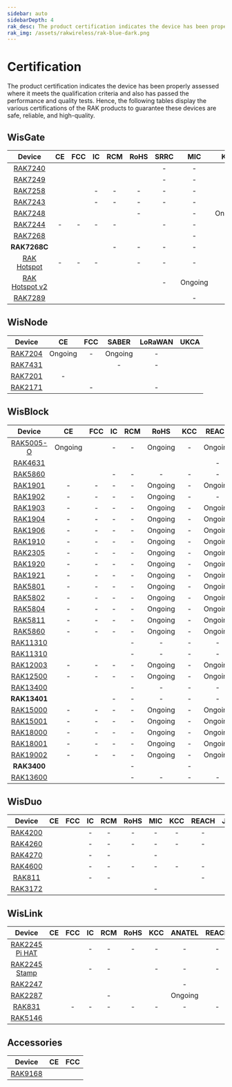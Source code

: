 ```yaml
---
sidebar: auto
sidebarDepth: 4
rak_desc: The product certification indicates the device has been properly assessed where it meets the qualification criteria and also has passed the performance and quality tests. Hence, the following tables display the various certifications of the RAK products to guarantee these devices are safe, reliable, and high-quality.
rak_img: /assets/rakwireless/rak-blue-dark.png
---
```


# Certification

The product certification indicates the device has been properly assessed where it meets the qualification criteria and also has passed the performance and quality tests. Hence, the following tables display the various certifications of the RAK products to guarantee these devices are safe, reliable, and high-quality.

## WisGate

|                                               Device                                               |                                                            CE                                                            |                                                          FCC                                                          |                                                       IC                                                        |                                                       RCM                                                       |                                                                   RoHS                                                                   |                                              SRRC                                               |   MIC   |                                                            KCC                                                            |  OFCA   |                                                      IMDA                                                       |                                                  ANATEL                                                  |                                              Ukraine                                               |                                                            IP67                                                            |                                                           IP65                                                           |                                                           UKCA                                                           |                                                          REACH                                                          |   JRL   |   EAC   |   FAC   |   FSB   |                                                      SUBTEL                                                       |   NOM   | IFETEL  |                                                      BSMI                                                       |                                                      NCC                                                       |   MIC   |                                                      ERP                                                       |                                                      NTC                                                       |   RAC   |   FSS   |  SABER  |  METI   |                                                      NBTC                                                       |                                              ISED                                               |                                                         KC                                                         |                                                    RSM                                                     |
| :------------------------------------------------------------------------------------------------: | :----------------------------------------------------------------------------------------------------------------------: | :-------------------------------------------------------------------------------------------------------------------: | :-------------------------------------------------------------------------------------------------------------: | :-------------------------------------------------------------------------------------------------------------: | :--------------------------------------------------------------------------------------------------------------------------------------: | :---------------------------------------------------------------------------------------------: | :-----: | :-----------------------------------------------------------------------------------------------------------------------: | :-----: | :-------------------------------------------------------------------------------------------------------------: | :------------------------------------------------------------------------------------------------------: | :------------------------------------------------------------------------------------------------: | :------------------------------------------------------------------------------------------------------------------------: | :----------------------------------------------------------------------------------------------------------------------: | :----------------------------------------------------------------------------------------------------------------------: | :---------------------------------------------------------------------------------------------------------------------: | :-----: | :-----: | :-----: | :-----: | :---------------------------------------------------------------------------------------------------------------: | :-----: | :-----: | :-------------------------------------------------------------------------------------------------------------: | :------------------------------------------------------------------------------------------------------------: | :-----: | :------------------------------------------------------------------------------------------------------------: | :------------------------------------------------------------------------------------------------------------: | :-----: | :-----: | :-----: | :-----: | :-------------------------------------------------------------------------------------------------------------: | :---------------------------------------------------------------------------------------------: | :----------------------------------------------------------------------------------------------------------------: | :--------------------------------------------------------------------------------------------------------: |
|       <a href="/Product-Categories/WisGate/RAK7240/Overview/" target="_blank"> RAK7240 </a>        |           [](https://downloads.rakwireless.com/LoRa/RAK7240/Certification-Report/RAK7240_CE_certification.pdf)           |          [](https://downloads.rakwireless.com/LoRa/RAK7240/Certification-Report/RAK7240_FCC_Certificate.zip)          |       [](https://downloads.rakwireless.com/LoRa/RAK7240/Certification-Report/RAK7249_RAK7240_IC_Cert.pdf)       |       [](https://downloads.rakwireless.com/LoRa/RAK7240/Certification-Report/RAK7240-RCM_Test_Report.zip)       |              [](https://downloads.rakwireless.com/LoRa/RAK7240/Certification-Report/RAK-ROHS-ATL202011241747R01-Report.pdf)              |                                                -                                                |    -    |                                                             -                                                             |    -    |                                                        -                                                        | [](https://downloads.rakwireless.com/LoRa/RAK7240/Certification-Report/RAK7240_Anatel_certification.pdf) |                                                 -                                                  |                                                             -                                                              | [](https://downloads.rakwireless.com/LoRa/RAK7240/Certification-Report/BL-SZ20B0460-201%20IP65%EF%BC%88IEC%EF%BC%89.pdf) |                                                            -                                                             |                                                            -                                                            |    -    |    -    |    -    |    -    |                                                         -                                                         |    -    |    -    |                                                        -                                                        |                                                       -                                                        |    -    |                                                       -                                                        |                                                       -                                                        |    -    |    -    |    -    |    -    |                                                        -                                                        |                                                -                                                |                                                         -                                                          |                                                     -                                                      |
|       <a href="/Product-Categories/WisGate/RAK7249/Overview/" target="_blank"> RAK7249 </a>        |     [](https://downloads.rakwireless.com/LoRa/DIY-Gateway-RAK7249/Certification-Report/RAK7249_CE_certification.pdf)     |    [](https://downloads.rakwireless.com/LoRa/DIY-Gateway-RAK7249/Certification-Report/RAK7249_FCC_Certificate.zip)    | [](https://downloads.rakwireless.com/LoRa/DIY-Gateway-RAK7249/Certification-Report/RAK7249_RAK7240_IC_Cert.pdf) | [](https://downloads.rakwireless.com/LoRa/DIY-Gateway-RAK7249/Certification-Report/RAK7249-RCM_Test_Report.zip) |      [](https://downloads.rakwireless.com/LoRa/DIY-Gateway-RAK7249/Certification-Report/RAK7249-ROHS-ATL20191105773R01-Report.pdf)       |                                                -                                                |    -    |                                                             -                                                             |    -    |                                                        -                                                        |                                                    -                                                     |                                                 -                                                  | [](https://downloads.rakwireless.com/LoRa/DIY-Gateway-RAK7249/Certification-Report/RAK7249_Enclosure_IP67_Test_Report.pdf) |                                                            -                                                             |                                                            -                                                             |      [](https://downloads.rakwireless.com/LoRa/DIY-Gateway-RAK7249/Certification-Report/RAK7249_REACH_Report.PDF)       |    -    | Ongoing | Ongoing | Ongoing |                                                         -                                                         |    -    |    -    |                                                        -                                                        |                                                       -                                                        |    -    |                                                       -                                                        |                                                       -                                                        | Ongoing | Ongoing |    -    |    -    |                                                        -                                                        |                                                -                                                |                                                         -                                                          |                                                     -                                                      |
|       <a href="/Product-Categories/WisGate/RAK7258/Overview/" target="_blank"> RAK7258 </a>        |    [](https://downloads.rakwireless.com/LoRa/Indoor-Gateway-RAK7258/Certification-Report/RAK7258_CE_Certificate.zip)     |  [](https://downloads.rakwireless.com/LoRa/Indoor-Gateway-RAK7258/Certification-Report/RAK7258_FCC_Certificate.zip)   |                                                        -                                                        |                                                        -                                                        |                                                                    -                                                                     |                                                -                                                |    -    | [](https://downloads.rakwireless.com/LoRa/Indoor-Gateway-RAK7258/Certification-Report/RAK7258%20_%20KC_certification.pdf) |    -    |                                                        -                                                        |                                                    -                                                     |                                                 -                                                  |                                                             -                                                              |                                                            -                                                             |                                                            -                                                             |                                                            -                                                            |    -    |    -    |    -    |    -    |                                                         -                                                         |    -    |    -    |                                                        -                                                        |                                                       -                                                        |    -    |                                                       -                                                        |                                                       -                                                        |    -    |    -    | Ongoing |    -    |                                                        -                                                        |                                                -                                                |                                                         -                                                          |                                                     -                                                      |
|       <a href="/Product-Categories/WisGate/RAK7243/Overview/" target="_blank"> RAK7243 </a>        |   [](https://downloads.rakwireless.com/LoRa/Pilot-Gateway-Pro-RAK7243/Certification-Report/RAK7243_CE_Certificate.zip)   | [](https://downloads.rakwireless.com/LoRa/Pilot-Gateway-Pro-RAK7243/Certification-Report/RAK7243_FCC_Certificate.zip) |                                                        -                                                        |                                                        -                                                        |                                                                    -                                                                     |                                                -                                                |    -    |                                                             -                                                             |    -    |                                                        -                                                        |                                                    -                                                     |                                                 -                                                  |                                                             -                                                              |                                                            -                                                             |                                                            -                                                             |                                                            -                                                            |    -    |    -    |    -    |    -    |                                                         -                                                         |    -    |    -    |                                                        -                                                        |                                                       -                                                        |    -    |                                                       -                                                        |                                                       -                                                        |    -    |    -    |    -    |    -    |                                                        -                                                        |                                                -                                                |                                                         -                                                          |                                                     -                                                      |
|       <a href="/Product-Categories/WisGate/RAK7248/Overview/" target="_blank"> RAK7248 </a>        |              [](https://downloads.rakwireless.com/LoRa/RAK7248/Certification/RAK7248_CE_Certification.zip)               |            [](https://downloads.rakwireless.com/LoRa/RAK7248/Certification/RAK7248_FCC_Certification.zip)             |          [](https://downloads.rakwireless.com/LoRa/RAK7248/Certification/RAK7248_IC_Certification.zip)          |         [](https://downloads.rakwireless.com/LoRa/RAK7248/Certification/RAK7248_RCM_Certification.pdf)          |                                                                    -                                                                     | [](https://downloads.rakwireless.com/LoRa/RAK7248/Certification/RAK7248_SRRC_certification.zip) |    -    |                                                          Ongoing                                                          | Ongoing |         [](https://downloads.rakwireless.com/LoRa/RAK7248/Certification/RAK7248_IMDA_Certification.zip)         |                                                    -                                                     | [](https://downloads.rakwireless.com/LoRa/RAK7248/Certification/RAK7248_Ukraine_Certification.pdf) |                                                             -                                                              |                                                            -                                                             |                                                            -                                                             |                                                            -                                                            |    -    |    -    |    -    |    -    |                                                         -                                                         |    -    |    -    |                                                        -                                                        |                                                       -                                                        |    -    |                                                       -                                                        |                                                       -                                                        |    -    |    -    |    -    |    -    |                                                        -                                                        |                                                -                                                |                                                         -                                                          |                                                     -                                                      |
|       <a href="/Product-Categories/WisGate/RAK7244/Overview/" target="_blank"> RAK7244 </a>        |                                                            -                                                             |                                                           -                                                           |                                                        -                                                        |                                                        -                                                        | [](https://downloads.rakwireless.com/LoRa/Developer-LoRaWAN-Gateway-RAK7244%26RAK7244P/Certification/ROHS-ATL202012091807R01-Report.pdf) |                                                -                                                |    -    |                                                             -                                                             |    -    |                                                        -                                                        |                                                    -                                                     |                                                 -                                                  |                                                             -                                                              |                                                            -                                                             |                                                            -                                                             |                                                            -                                                            |    -    |    -    |    -    |    -    |                                                         -                                                         |    -    |    -    |                                                        -                                                        |                                                       -                                                        |    -    |                                                       -                                                        |                                                       -                                                        |    -    |    -    |    -    |    -    |                                                        -                                                        |                                                -                                                |                                                         -                                                          |                                                     -                                                      |
|       <a href="/Product-Categories/WisGate/RAK7268/Overview/" target="_blank"> RAK7268 </a>        | [](https://downloads.rakwireless.com/LoRa/RAK7268/Certification/RAK7268%26RAK7268V2%26RAK7268C%26RAK7268CV2_CE_cert.pdf) |                 [](https://downloads.rakwireless.com/LoRa/RAK7268/Certification/RAK7268_FCC_cert.zip)                 |              [](https://downloads.rakwireless.com/LoRa/RAK7268/Certification/RAK7268_IC_cert.zip)               |      [](https://downloads.rakwireless.com/LoRa/RAK7268/Certification/RCM%C2%A0cert_RAK7268%26RAK7268C.pdf)      |          [](https://downloads.rakwireless.com/LoRa/RAK7268/Certification/RAK7268C_RAK7268CV2_RAK7268_RAK7268V2_RoHS_Report.pdf)          |        [](https://downloads.rakwireless.com/LoRa/RAK7268/Certification/RAK7268_SRRC.pdf)        |    -    |               [](https://downloads.rakwireless.com/LoRa/RAK7268/Certification/RAK7268_KC_Certification.pdf)               |    -    |                                                        -                                                        |         [](https://downloads.rakwireless.com/LoRa/RAK7268/Certification/RAK7268_ANATEL_cert.zip)         |                                                 -                                                  |                                                             -                                                              |                                                            -                                                             | [](https://downloads.rakwireless.com/LoRa/RAK7268/Certification/RAK7268%26RAK7268V2%26RAK7268C%26RAK7268CV2_UK_cert.pdf) | [](https://downloads.rakwireless.com/LoRa/RAK7268/Certification/RAK7268C_RAK7268CV2_RAK7268_RAK7268V2_REACH_Report.pdf) |    -    |    -    |    -    |    -    |                                                         -                                                         |    -    |    -    |                                                        -                                                        |                                                       -                                                        |    -    |                                                       -                                                        |                                                       -                                                        |    -    |    -    |    -    |    -    |                                                        -                                                        |                                                -                                                |                                                         -                                                          |                                                     -                                                      |
|                                            **RAK7268C**                                            |               [](https://downloads.rakwireless.com/LoRa/RAK7268/Certification/RAK7268RAK7268C_CE_Cert.zip)               |                [](https://downloads.rakwireless.com/LoRa/RAK7268/Certification/RAK7268C_FCC_cert.zip)                 |              [](https://downloads.rakwireless.com/LoRa/RAK7268/Certification/RAK7268C_IC_cert.zip)              |                                                        -                                                        |                                                                    -                                                                     |                                                -                                                |    -    |              [](https://downloads.rakwireless.com/LoRa/RAK7268/Certification/RAK7268C_KC_certification.pdf)               |    -    |                                                        -                                                        |                                                    -                                                     |                                                 -                                                  |                                                             -                                                              |                                                            -                                                             |                                                            -                                                             |                                                            -                                                            |    -    |    -    |    -    |    -    |                                                         -                                                         |    -    |    -    |                                                        -                                                        |                                                       -                                                        |    -    |                                                       -                                                        |                                                       -                                                        |    -    |    -    |    -    |    -    |                                                        -                                                        |                                                -                                                |                                                         -                                                          |                                                     -                                                      |
|   <a href="/Product-Categories/WisGate/RAK-Hotspot/Overview/" target="_blank"> RAK Hotspot </a>    |                                                            -                                                             |                                                           -                                                           |                                                        -                                                        | [](https://downloads.rakwireless.com/LoRa/RAK_Hotspot/Certification/RAK7248_HotspotV2.0_RCM_Certification.pdf)  |                                                                    -                                                                     |                                                -                                                |    -    |       [](https://downloads.rakwireless.com/LoRa/RAK_Hotspot/Certification/RAK7248_HotspotV2.0_KC_Certification.pdf)       |    -    |                                                        -                                                        |                                                    -                                                     |                                                 -                                                  |                                                             -                                                              |                                                            -                                                             |                                                            -                                                             |                                                            -                                                            |    -    |    -    |    -    |    -    |                                                         -                                                         |    -    |    -    |                                                        -                                                        |                                                       -                                                        |    -    |                                                       -                                                        |                                                       -                                                        |    -    |    -    |    -    |    -    |                                                        -                                                        |                                                -                                                |                                                         -                                                          |                                                     -                                                      |
| <a href="/Product-Categories/WisGate/RAK-Hotspot-v2/Overview/" target="_blank"> RAK Hotspot v2</a> |      [](https://downloads.rakwireless.com/LoRa/RAK_Hotspot/Certification/RAK7248_HotspotV2.0_CE_Certification.pdf)       |    [](https://downloads.rakwireless.com/LoRa/RAK_Hotspot/Certification/RAK7248_HotspotV2.0_FCC_Certification.pdf)     |     [](https://downloads.rakwireless.com/LoRa/RAK_Hotspot/Certification/RAK7248_HotspotV2.0_IC_Report.pdf)      | [](https://downloads.rakwireless.com/LoRa/RAK_Hotspot/Certification/RAK7248_HotspotV2.0_RCM_Certification.pdf)  |               [](https://downloads.rakwireless.com/LoRa/RAK_Hotspot/Certification/RAK7248_HotspotV2.0_CE__ROHS_REPORT.pdf)               |                                                -                                                | Ongoing |       [](https://downloads.rakwireless.com/LoRa/RAK_Hotspot/Certification/RAK7248_HotspotV2.0_KC_Certification.pdf)       |    -    | [](https://downloads.rakwireless.com/LoRa/RAK_Hotspot/Certification/RAK7248_HotspotV2.0_IMDA_Certification.zip) |                                                    -                                                     |                                                 -                                                  |                                                             -                                                              |                                                            -                                                             |     [](https://downloads.rakwireless.com/LoRa/RAK_Hotspot/Certification/RAK7248_HotspotV2.0_UKCA_Certification.pdf)      |      [](https://downloads.rakwireless.com/LoRa/RAK_Hotspot/Certification/RAK7248_HotspotV2.0_CE_REACH_REPORT.PDF)       | Ongoing |    -    |    -    |    -    | [](https://downloads.rakwireless.com/LoRa/RAK_Hotspot/Certification/RAK7248_HotspotV2.0_SUBTEL_Certification.pdf) | Ongoing | Ongoing | [](https://downloads.rakwireless.com/LoRa/RAK_Hotspot/Certification/RAK7248_HotspotV2.0_BSMI_Certification.pdf) | [](https://downloads.rakwireless.com/LoRa/RAK_Hotspot/Certification/RAK7248_HotspotV2.0_NCC_Certification.pdf) | Ongoing | [](https://downloads.rakwireless.com/LoRa/RAK_Hotspot/Certification/RAK7248_HotspotV2.0_ERP_Certification.pdf) | [](https://downloads.rakwireless.com/LoRa/RAK_Hotspot/Certification/RAK7248_HotspotV2.0_NTC_Certification.jpg) |    -    |    -    |    -    | Ongoing | [](https://downloads.rakwireless.com/LoRa/RAK_Hotspot/Certification/RAK7248_HotspotV2.0_NBTC_Certification.zip) |                                                -                                                |                                                         -                                                          |                                                     -                                                      |
|       <a href="/Product-Categories/WisGate/RAK7289/Overview/" target="_blank"> RAK7289 </a>        |         [](https://downloads.rakwireless.com/LoRa/RAK7289/Certification/RAK7289_RAK7289V2_CE_Certification.pdf)          |            [](https://downloads.rakwireless.com/LoRa/RAK7289/Certification/RAK7289_FCC_Certification.pdf)             |         [](https://downloads.rakwireless.com/LoRa/RAK7289/Certification/RAK7289_ISED_Certification.zip)         |    [](https://downloads.rakwireless.com/LoRa/RAK7289/Certification/RAK7289_RAK7289V2_RCM_certification.pdf)     |                 [](https://downloads.rakwireless.com/LoRa/RAK7289/Certification/RAK7289C_RAK7289_RoHS_Certification.pdf)                 | [](https://downloads.rakwireless.com/LoRa/RAK7289/Certification/RAK7289_SRRC_Certification.pdf) |    -    |    [](https://downloads.rakwireless.com/LoRa/RAK7289/Certification/RAK7289_RAK7289C_RAK7289V2_RAK7289CV2_KC_cert.pdf)     |    -    |                                                        -                                                        |                                                    -                                                     |                                                 -                                                  |                                                             -                                                              |                                                            -                                                             |        [](https://downloads.rakwireless.com/LoRa/RAK7289/Certification/RAK7289_RAK7289V2_UKCA_Certification.pdf)         |        [](https://downloads.rakwireless.com/LoRa/RAK7289/Certification/RAK7289C_RAK7289_REACH_Certification.pdf)        |    -    |    -    |    -    |    -    |                                                         -                                                         |    -    |    -    |                                                        -                                                        |                                                       -                                                        |    -    |                                                       -                                                        |                                                       -                                                        |    -    |    -    |    -    |    -    |                                                        -                                                        | [](https://downloads.rakwireless.com/LoRa/RAK7289/Certification/RAK7289_ISED_Certification.zip) | [](https://downloads.rakwireless.com/LoRa/RAK7289/Certification/RAK7289_RAK7289C_RAK7289V2_RAK7289CV2_KC_cert.pdf) | [](https://downloads.rakwireless.com/LoRa/RAK7289/Certification/RAK7289C_RAK7289CV2_RSM_certification.pdf) |


## WisNode

|                                        Device                                         |                                                 CE                                                 |                                                 FCC                                                 |  SABER  |                                              LoRaWAN                                               |                                             UKCA                                              |
| :-----------------------------------------------------------------------------------: | :------------------------------------------------------------------------------------------------: | :-------------------------------------------------------------------------------------------------: | :-----: | :------------------------------------------------------------------------------------------------: | :-------------------------------------------------------------------------------------------: |
| <a href="/Product-Categories/WisNode/RAK7204/Overview/" target="_blank"> RAK7204 </a> |                                              Ongoing                                               |                                                  -                                                  | Ongoing |                                                 -                                                  |                                                                                               |
| <a href="/Product-Categories/WisNode/RAK7431/Overview/" target="_blank"> RAK7431 </a> | [](https://downloads.rakwireless.com/LoRa/RAK7431/Certification-Report/RAK7431_CE_Certificate.zip) | [](https://downloads.rakwireless.com/LoRa/RAK7431/Certification-Report/RAK7431_FCC_Certificate.zip) |    -    |                                                 -                                                  |                                                                                               |
| <a href="/Product-Categories/WisNode/RAK7201/Overview/" target="_blank"> RAK7201 </a> |                                                 -                                                  |   [](https://downloads.rakwireless.com/LoRa/RAK7201/Certification/RAK7201_FCC_Certification.pdf)    |         | [](https://downloads.rakwireless.com/LoRa/RAK7201/Certification/RAK7201_LoRaWAN_Certification.pdf) |                                                                                               |
| <a href="/Product-Categories/WisNode/RAK2171/Overview/" target="_blank"> RAK2171 </a> |   [](https://downloads.rakwireless.com/LoRa/RAK2171/Certification/RAK2171_CE_certification.pdf)    |                                                  -                                                  |         |                                                 -                                                  | [](https://downloads.rakwireless.com/LoRa/RAK2171/Certification/RAK2171_UK_certification.pdf) |


## WisBlock

|                                           Device                                           |                                                             CE                                                             |                                                                               FCC                                                                               |                                                                IC                                                                |                                          RCM                                          |                                                   RoHS                                                    |                                                KCC                                                 |                                                   REACH                                                    |                                                                           EMC                                                                            |                                                           UKCA                                                           |
| :----------------------------------------------------------------------------------------: | :------------------------------------------------------------------------------------------------------------------------: | :-------------------------------------------------------------------------------------------------------------------------------------------------------------: | :------------------------------------------------------------------------------------------------------------------------------: | :-----------------------------------------------------------------------------------: | :-------------------------------------------------------------------------------------------------------: | :------------------------------------------------------------------------------------------------: | :--------------------------------------------------------------------------------------------------------: | :------------------------------------------------------------------------------------------------------------------------------------------------------: | :----------------------------------------------------------------------------------------------------------------------: |
| <a href="/Product-Categories/WisBlock/RAK5005-O/Overview/" target="_blank"> RAK5005-O </a> |                                                          Ongoing                                                           | [](https://downloads.rakwireless.com/LoRa/WisBlock/RAK5005-O/Certification/RSZ201124006-EM-00%C2%A0FCC%C2%A0Part%C2%A015B%C2%A0SDoC%26ICES-003%C2%A0Report.pdf) |                                                                -                                                                 |                                           -                                           |                                                  Ongoing                                                  |                                                 -                                                  |                                                  Ongoing                                                   | [](https://downloads.rakwireless.com/LoRa/WisBlock/RAK5005-O/Certification/RSZ201124006-EM-01%20EN%2055032%26EN%2055035%26EN%2061000%20EMC%20Report.pdf) |                                                            -                                                             |
|   <a href="/Product-Categories/WisBlock/RAK4631/Overview/" target="_blank"> RAK4631 </a>   |                [](https://downloads.rakwireless.com/LoRa/RAK4630/Certification/RAK4630RAK4631_CE_Cert.zip)                 |                                  [](https://downloads.rakwireless.com/LoRa/RAK4630/Certification/RAK4630RAK4631_FCC_Cert.zip)                                   |              [](https://downloads.rakwireless.com/LoRa/WisBlock/RAK4631/Certification/RAK4631_IC_Certification.pdf)              | [](https://downloads.rakwireless.com/LoRa/RAK4630/Certification/RAK4630_RCM_cert.pdf) |     [](https://downloads.rakwireless.com/LoRa/RAK4630/Certification/RAK4630RAK4631rohs%20report.pdf)      | [](https://downloads.rakwireless.com/LoRa/RAK4630/Certification/RAK4630RAK4631_KC_certificate.pdf) |                                                     -                                                      |                                                                            -                                                                             |                                                            -                                                             |
|   <a href="/Product-Categories/WisBlock/RAK5860/Overview/" target="_blank"> RAK5860 </a>   |               [](https://downloads.rakwireless.com/LoRa/WisBlock/RAK5860/Certification/RAK5860_CE_Cert.zip)                |               [](https://downloads.rakwireless.com/LoRa/WisBlock/RAK5860/Certification/Shenzhen%20Rakwireless%202AF6B-RAK5860%20FCC%20Grant.pdf)                |                                                                -                                                                 |                                           -                                           |                                                     -                                                     |                                                 -                                                  |                                                     -                                                      |                                                                            -                                                                             |                                                            -                                                             |
|   <a href="/Product-Categories/WisBlock/RAK1901/Overview/" target="_blank"> RAK1901 </a>   |                                                             -                                                              |                                                                                -                                                                                |                                                                -                                                                 |                                           -                                           |                                                  Ongoing                                                  |                                                 -                                                  |                                                  Ongoing                                                   |                                                                            -                                                                             |                                                            -                                                             |
|   <a href="/Product-Categories/WisBlock/RAK1902/Overview/" target="_blank"> RAK1902 </a>   |                                                             -                                                              |                                                                                -                                                                                |                                                                -                                                                 |                                           -                                           |                                                  Ongoing                                                  |                                                 -                                                  |                                                     -                                                      |                                                                         Ongoing                                                                          |                                                            -                                                             |
|   <a href="/Product-Categories/WisBlock/RAK1903/Overview/" target="_blank"> RAK1903 </a>   |                                                             -                                                              |                                                                                -                                                                                |                                                                -                                                                 |                                           -                                           |                                                  Ongoing                                                  |                                                 -                                                  |                                                  Ongoing                                                   |                                                                            -                                                                             |                                                            -                                                             |
|   <a href="/Product-Categories/WisBlock/RAK1904/Overview/" target="_blank"> RAK1904 </a>   |                                                             -                                                              |                                                                                -                                                                                |                                                                -                                                                 |                                           -                                           |                                                  Ongoing                                                  |                                                 -                                                  |                                                  Ongoing                                                   |                                                                            -                                                                             |                                                            -                                                             |
|   <a href="/Product-Categories/WisBlock/RAK1906/Overview/" target="_blank"> RAK1906 </a>   |                                                             -                                                              |                                                                                -                                                                                |                                                                -                                                                 |                                           -                                           |                                                  Ongoing                                                  |                                                 -                                                  |                                                  Ongoing                                                   |                                                                            -                                                                             |                                                            -                                                             |
|   <a href="/Product-Categories/WisBlock/RAK1910/Overview/" target="_blank"> RAK1910 </a>   |                                                             -                                                              |                                                                                -                                                                                |                                                                -                                                                 |                                           -                                           |                                                  Ongoing                                                  |                                                 -                                                  |                                                  Ongoing                                                   |                                                                            -                                                                             |                                                            -                                                             |
|   <a href="/Product-Categories/WisBlock/RAK2305/Overview/" target="_blank"> RAK2305 </a>   |                                                             -                                                              |                                                                                -                                                                                |                                                                -                                                                 |                                           -                                           |                                                  Ongoing                                                  |                                                 -                                                  |                                                  Ongoing                                                   |                                                                            -                                                                             |                                                            -                                                             |
|   <a href="/Product-Categories/WisBlock/RAK1920/Overview/" target="_blank"> RAK1920 </a>   |                                                             -                                                              |                                                                                -                                                                                |                                                                -                                                                 |                                           -                                           |                                                  Ongoing                                                  |                                                 -                                                  |                                                  Ongoing                                                   |                                                                            -                                                                             |                                                            -                                                             |
|   <a href="/Product-Categories/WisBlock/RAK1921/Overview/" target="_blank"> RAK1921 </a>   |                                                             -                                                              |                                                                                -                                                                                |                                                                -                                                                 |                                           -                                           |                                                  Ongoing                                                  |                                                 -                                                  |                                                  Ongoing                                                   |                                                                            -                                                                             |                                                            -                                                             |
|   <a href="/Product-Categories/WisBlock/RAK5801/Overview/" target="_blank"> RAK5801 </a>   |                                                             -                                                              |                                                                                -                                                                                |                                                                -                                                                 |                                           -                                           |                                                  Ongoing                                                  |                                                 -                                                  |                                                  Ongoing                                                   |                                                                            -                                                                             |                                                            -                                                             |
|   <a href="/Product-Categories/WisBlock/RAK5802/Overview/" target="_blank"> RAK5802 </a>   |                                                             -                                                              |                                                                                -                                                                                |                                                                -                                                                 |                                           -                                           |                                                  Ongoing                                                  |                                                 -                                                  |                                                  Ongoing                                                   |                                                                            -                                                                             |                                                            -                                                             |
|   <a href="/Product-Categories/WisBlock/RAK5804/Overview/" target="_blank"> RAK5804 </a>   |                                                             -                                                              |                                                                                -                                                                                |                                                                -                                                                 |                                           -                                           |                                                  Ongoing                                                  |                                                 -                                                  |                                                  Ongoing                                                   |                                                                            -                                                                             |                                                            -                                                             |
|   <a href="/Product-Categories/WisBlock/RAK5811/Overview/" target="_blank"> RAK5811 </a>   |                                                             -                                                              |                                                                                -                                                                                |                                                                -                                                                 |                                           -                                           |                                                  Ongoing                                                  |                                                 -                                                  |                                                  Ongoing                                                   |                                                                            -                                                                             |                                                            -                                                             |
|   <a href="/Product-Categories/WisBlock/RAK5860/Overview/" target="_blank"> RAK5860 </a>   |                                                             -                                                              |                                                                                -                                                                                |                                                                -                                                                 |                                           -                                           |                                                  Ongoing                                                  |                                                 -                                                  |                                                  Ongoing                                                   |                                                                            -                                                                             |                                                            -                                                             |
|  <a href="/Product-Categories/WisBlock/RAK11310/Overview/" target="_blank"> RAK11310 </a>  |          [](https://downloads.rakwireless.com/LoRa/WisBlock/RAK11310/Certification/RAK11300_RAK11310_CE_cert.pdf)          |                        [](https://downloads.rakwireless.com/LoRa/WisBlock/RAK11310/Certification/RAK11300_RAK11310_FCC_Certificate.zip)                         |        [](https://downloads.rakwireless.com/LoRa/WisBlock/RAK11310/Certification/RAK11300_RAK11310_ISED_Certificate.pdf)         |                                           -                                           |                                                     -                                                     |                                                 -                                                  |                                                     -                                                      |                                                                            -                                                                             |        [](https://downloads.rakwireless.com/LoRa/WisBlock/RAK11310/Certification/RAK11300_RAK11310_UKCA_cert.pdf)        |
|  <a href="/Product-Categories/WisBlock/RAK11310/Overview/" target="_blank"> RAK11310 </a>  |          [](https://downloads.rakwireless.com/LoRa/WisBlock/RAK13300/Certification/RAK13300_CE_certification.pdf)          |                             [](https://downloads.rakwireless.com/LoRa/WisBlock/RAK13300/Certification/RAK11300_FCC_Certificate.zip)                             |             [](https://downloads.rakwireless.com/LoRa/WisBlock/RAK13300/Certification/RAK11300_ISED_Certificate.pdf)             |                                           -                                           |                                                     -                                                     |                                                 -                                                  |                                                     -                                                      |                                                                            -                                                                             |        [](https://downloads.rakwireless.com/LoRa/WisBlock/RAK13300/Certification/RAK13300_UKCA_certification.pdf)        |
|  <a href="/Product-Categories/WisBlock/RAK12003/Overview/" target="_blank"> RAK12003 </a>  |                                                             -                                                              |                                                                                -                                                                                |                                                                -                                                                 |                                           -                                           |                                                  Ongoing                                                  |                                                 -                                                  |                                                  Ongoing                                                   |                                                                            -                                                                             |                                                            -                                                             |
|  <a href="/Product-Categories/WisBlock/RAK12500/Overview/" target="_blank"> RAK12500 </a>  |                                                             -                                                              |                                                                                -                                                                                |                                                                -                                                                 |                                           -                                           |                                                  Ongoing                                                  |                                                 -                                                  |                                                  Ongoing                                                   |                                                                            -                                                                             |                                                            -                                                             |
|  <a href="/Product-Categories/WisBlock/RAK13400/Overview/" target="_blank"> RAK13400 </a>  |           [](https://downloads.rakwireless.com/LoRa/WisBlock/RAK13400/Certification/RAK13400_CE_Certificate.pdf)           |                             [](https://downloads.rakwireless.com/LoRa/WisBlock/RAK13400/Certification/RAK13400_FCC_Certificate.pdf)                             |             [](https://downloads.rakwireless.com/LoRa/WisBlock/RAK13400/Certification/RAK13400_IC_Ceritificate.pdf)              |                                           -                                           |                                                     -                                                     |                                                 -                                                  |                                                     -                                                      |                                                                            -                                                                             |                                                            -                                                             |
|                                        **RAK13401**                                        |          [](https://downloads.rakwireless.com/LoRa/WisBlock/RAK13401/Certification/RAK13401_CE_certification.pdf)          |               [](https://downloads.rakwireless.com/LoRa/WisBlock/RAK13401/Certification/RAK13401%20FCC%20cert.TCB%20Grant_2AF6B-RAK13401_DTS.pdf)               |                                                                -                                                                 |                                           -                                           |                                                     -                                                     |                                                 -                                                  |                                                     -                                                      |                                                                            -                                                                             | [](https://downloads.rakwireless.com/LoRa/WisBlock/RAK13401/Certification/RAK13401%20UKCA%20cert.%20CN21G2K7%20001.pdf)  |
|  <a href="/Product-Categories/WisBlock/RAK15000/Overview/" target="_blank"> RAK15000 </a>  |                                                             -                                                              |                                                                                -                                                                                |                                                                -                                                                 |                                           -                                           |                                                  Ongoing                                                  |                                                 -                                                  |                                                  Ongoing                                                   |                                                                            -                                                                             |                                                            -                                                             |
|  <a href="/Product-Categories/WisBlock/RAK15001/Overview/" target="_blank"> RAK15001 </a>  |                                                             -                                                              |                                                                                -                                                                                |                                                                -                                                                 |                                           -                                           |                                                  Ongoing                                                  |                                                 -                                                  |                                                  Ongoing                                                   |                                                                            -                                                                             |                                                            -                                                             |
|  <a href="/Product-Categories/WisBlock/RAK18000/Overview/" target="_blank"> RAK18000 </a>  |                                                             -                                                              |                                                                                -                                                                                |                                                                -                                                                 |                                           -                                           |                                                  Ongoing                                                  |                                                 -                                                  |                                                  Ongoing                                                   |                                                                            -                                                                             |                                                            -                                                             |
|  <a href="/Product-Categories/WisBlock/RAK18001/Overview/" target="_blank"> RAK18001 </a>  |                                                             -                                                              |                                                                                -                                                                                |                                                                -                                                                 |                                           -                                           |                                                  Ongoing                                                  |                                                 -                                                  |                                                  Ongoing                                                   |                                                                            -                                                                             |                                                            -                                                             |
|  <a href="/Product-Categories/WisBlock/RAK19002/Overview/" target="_blank"> RAK19002 </a>  |                                                             -                                                              |                                                                                -                                                                                |                                                                -                                                                 |                                           -                                           |                                                  Ongoing                                                  |                                                 -                                                  |                                                  Ongoing                                                   |                                                                            -                                                                             |                                                            -                                                             |
|                                        **RAK3400**                                         | [](https://downloads.rakwireless.com/LoRa/WisBlock/RAK3400/certification/CN21F5A1%20001_COC-RAK3400%2CRAK3401-CE-cert.pdf) |                       [](https://downloads.rakwireless.com/LoRa/WisBlock/RAK3400/certification/TCB%202AF6B-RAK3400_RAK3401_FCC%20DTS.pdf)                       | [](https://downloads.rakwireless.com/LoRa/WisBlock/RAK3400/certification/ISED%20Certificate_25908-RAK3400_RAK3401_IC_Signed.pdf) |                                           -                                           | [](https://downloads.rakwireless.com/LoRa/WisBlock/RAK3400/certification/RAK3400RAK3401rohs%20report.pdf) |                                                 -                                                  | [](https://downloads.rakwireless.com/LoRa/WisBlock/RAK3400/certification/RAK3400RAK3401reach%20report.pdf) |                                                                            -                                                                             | [](https://downloads.rakwireless.com/LoRa/WisBlock/RAK3400/certification/CN21DC26%20001-RAK3400%2CRAK3401-UKCA-cert.pdf) |
|  <a href="/Product-Categories/WisBlock/RAK13600/Overview/" target="_blank"> RAK13600 </a>  |             [](https://downloads.rakwireless.com/LoRa/WisBlock/RAK13600/Certification/RAK13600%20_CE_CERT.pdf)             |                                [](https://downloads.rakwireless.com/LoRa/WisBlock/RAK13600/Certification/RAK13600_FCC_CERT.pdf)                                 |             [](https://downloads.rakwireless.com/LoRa/WisBlock/RAK13600/Certification/RAK13600_ISED_Certificate.pdf)             |                                           -                                           |                                                     -                                                     |                                                 -                                                  |                                                     -                                                      |                                                                            -                                                                             |            [](https://downloads.rakwireless.com/LoRa/WisBlock/RAK13600/Certification/RAK13600_UKCA_CERT.pdf)             |


## WisDuo

|                                           Device                                            |                                                         CE                                                         |                                                    FCC                                                     |                                              IC                                               |                                              RCM                                               |                                                    RoHS                                                     |                                                    MIC                                                     |                                                     KCC                                                      |                                                     REACH                                                     |                                                  JRL                                                  |   EMC   |                                              UKCA                                               |                                                   LORA                                                   |
| :-----------------------------------------------------------------------------------------: | :----------------------------------------------------------------------------------------------------------------: | :--------------------------------------------------------------------------------------------------------: | :-------------------------------------------------------------------------------------------: | :--------------------------------------------------------------------------------------------: | :---------------------------------------------------------------------------------------------------------: | :--------------------------------------------------------------------------------------------------------: | :----------------------------------------------------------------------------------------------------------: | :-----------------------------------------------------------------------------------------------------------: | :---------------------------------------------------------------------------------------------------: | :-----: | :---------------------------------------------------------------------------------------------: | :------------------------------------------------------------------------------------------------------: |
| <a href="/Product-Categories/WisDuo/RAK4200-Module/Overview/" target="_blank"> RAK4200 </a> |        [](https://downloads.rakwireless.com/LoRa/RAK4200/Certification-Report/RAK4200H_CE_Certificate.zip)         |   [](https://downloads.rakwireless.com/LoRa/RAK4200/Certification-Report/RAK4200_FCC_certification.zip)    |                                               -                                               |                                               -                                                |                                                      -                                                      |                                                     -                                                      |                                                      -                                                       |                                                       -                                                       |                                                   -                                                   |    -    |                                                -                                                |                                                    -                                                     |
| <a href="/Product-Categories/WisDuo/RAK4260-Module/Overview/" target="_blank"> RAK4260 </a> | [](https://downloads.rakwireless.com/LoRa/RAK4260/Certification-Report/RAK4260H-CE-ATL20191108787-Certificate.pdf) | [](https://downloads.rakwireless.com/LoRa/RAK4260/Certification-Report/RAK4260H-FCC-2AF6B-Certificate.pdf) |                                               -                                               |                                               -                                                |                                                      -                                                      |                                                     -                                                      |                                                      -                                                       |                                                       -                                                       |                                                   -                                                   |    -    |                                                -                                                |                                                    -                                                     |
| <a href="/Product-Categories/WisDuo/RAK4270-Module/Overview/" target="_blank"> RAK4270 </a> |           [](https://downloads.rakwireless.com/LoRa/RAK4270/Certification-Report/CE%20Certification.zip)           |      [](https://downloads.rakwireless.com/LoRa/RAK4270/Certification-Report/FCC%20Certification.zip)       |                                               -                                               |                                               -                                                |     [](https://downloads.rakwireless.com/LoRa/RAK4270/Certification-Report/RoHS%20168304609a%20001.pdf)     |                                                     -                                                      |      [](https://downloads.rakwireless.com/LoRa/RAK4270/Certification-Report/RAK4270%28H%29_KC_cert.pdf)      | [](https://downloads.rakwireless.com/LoRa/RAK4270/Certification-Report/REACH%20168304609b%20001-212SVHCs.pdf) | [](https://downloads.rakwireless.com/LoRa/RAK4270/Certification-Report/RAK4270_module_Japan_cert.pdf) | Ongoing |                                                -                                                |                                                    -                                                     |
| <a href="/Product-Categories/WisDuo/RAK4600-Module/Overview/" target="_blank"> RAK4600 </a> |         [](https://downloads.rakwireless.com/LoRa/RAK4600/Certification/RAK4600%20CE%20Certification.zip)          |     [](https://downloads.rakwireless.com/LoRa/RAK4600/Certification/RAK4600%20FCC%20Certification.zip)     |                                               -                                               |                                               -                                                |                                                      -                                                      |                                                     -                                                      |                                                      -                                                       |                                                       -                                                       |                                                   -                                                   |    -    |                                                -                                                |                                                    -                                                     |
|  <a href="/Product-Categories/WisDuo/RAK811-Module/Overview/" target="_blank"> RAK811 </a>  |       [](https://downloads.rakwireless.com/LoRa/RAK811/Certification_Report/RAK811%20CE%20Certification.rar)       | [](https://downloads.rakwireless.com/LoRa/RAK811/Certification_Report/RAK811%C2%A0FCC%20Certification.rar) |                                               -                                               |                                               -                                                | [](https://downloads.rakwireless.com/LoRa/RAK811/Certification_Report/RAK811%C2%A0ROSH%20Certification.rar) | [](https://downloads.rakwireless.com/LoRa/RAK811/Certification_Report/RAK811%C2%A0MIC%20Certification.rar) | [](https://downloads.rakwireless.com/LoRa/RAK811/Certification_Report/RAK811_KCC%C2%A0%28Certificate%29.pdf) |                                                       -                                                       |                                                   -                                                   |    -    |                                                -                                                |                                                    -                                                     |
| <a href="/Product-Categories/WisDuo/RAK3172-Module/Overview/" target="_blank"> RAK3172 </a> |           [](https://downloads.rakwireless.com/LoRa/RAK3172/Certification/RAK3172_CE_certification.pdf)            |       [](https://downloads.rakwireless.com/LoRa/RAK3172/Certification/RAK3172_FCC_certification.zip)       | [](https://downloads.rakwireless.com/LoRa/RAK3172/Certification/RAK3172_ISED_Certificate.pdf) | [](https://downloads.rakwireless.com/LoRa/RAK3172/Certification/RAK3172_RCM_certification.pdf) |          [](https://downloads.rakwireless.com/LoRa/RAK3172/Certification/RAK3172_RoHS_Report.pdf)           |                                                     -                                                      |        [](https://downloads.rakwireless.com/LoRa/RAK3172/Certification/RAK3172_KC_Certification.pdf)         |           [](https://downloads.rakwireless.com/LoRa/RAK3172/Certification/RAK3172_REACH_Report.pdf)           |     [](https://downloads.rakwireless.com/LoRa/RAK3172/Certification/RAK3172_JRL_certfication.pdf)     |    -    | [](https://downloads.rakwireless.com/LoRa/RAK3172/Certification/RAK3172_UKCA_certification.pdf) | [](https://downloads.rakwireless.com/LoRa/RAK3172/Certification/RAK3172_lora_alliance_certification.pdf) |

## WisLink

|                                                  Device                                                   |                                                               CE                                                                |                                                                           FCC                                                                           |                                                       IC                                                        |                                                             RCM                                                             |                                                               RoHS                                                               |                                                      KCC                                                      |                                              ANATEL                                               |                                                               REACH                                                               |                                              UKCA                                               |                                              KC                                               |
| :-------------------------------------------------------------------------------------------------------: | :-----------------------------------------------------------------------------------------------------------------------------: | :-----------------------------------------------------------------------------------------------------------------------------------------------------: | :-------------------------------------------------------------------------------------------------------------: | :-------------------------------------------------------------------------------------------------------------------------: | :------------------------------------------------------------------------------------------------------------------------------: | :-----------------------------------------------------------------------------------------------------------: | :-----------------------------------------------------------------------------------------------: | :-------------------------------------------------------------------------------------------------------------------------------: | :---------------------------------------------------------------------------------------------: | :-------------------------------------------------------------------------------------------: |
|    <a href="/Product-Categories/WisLink/RAK2245-Pi-HAT/Overview/" target="_blank"> RAK2245 Pi HAT </a>    |        [](https://downloads.rakwireless.com/LoRa/RAK2245-Pi-HAT/Certification-Report/RAK2245_Pi_HAT_CE_Certificate.zip)         |                    [](https://downloads.rakwireless.com/LoRa/RAK2245-Pi-HAT/Certification-Report/RAK2245_Pi_HAT_FCC_Certificate.zip)                    |                                                        -                                                        |                                                              -                                                              |                                                                -                                                                 |                                                       -                                                       |                                                 -                                                 |                                                                 -                                                                 |                                                -                                                |                                               -                                               |
| <a href="/Product-Categories/WisLink/RAK2245-Stamp-Edition/Overview/" target="_blank"> RAK2245 Stamp </a> |               [](https://downloads.rakwireless.com/LoRa/RAK2245/Certification-Report/RAK2245_CE_Certificate.zip)                |                           [](https://downloads.rakwireless.com/LoRa/RAK2245/Certification-Report/RAK2245_FCC_Certificate.zip)                           |                                                        -                                                        |                                                              -                                                              |            [](https://downloads.rakwireless.com/LoRa/RAK2245/Certification-Report/ROHS-ATL202012091808R01-Report.pdf)            |                                                       -                                                       |                                                 -                                                 |                                                                 -                                                                 |                                                -                                                |                                               -                                               |
|           <a href="/Product-Categories/WisLink/RAK2247/Overview/" target="_blank"> RAK2247 </a>           |              [](https://downloads.rakwireless.com/LoRa/RAK2247-Mini-PCIe/Certification-Report/RAK2247_CE_CERT.zip)              | [](https://downloads.rakwireless.com/LoRa/RAK2247-Mini-PCIe/Certification-Report/Shenzhen%20Rakwireless%202AF6B-RAK2247%20FCC%20Grant%20%28C2PC%29.pdf) | [](https://downloads.rakwireless.com/LoRa/RAK2247-Mini-PCIe/Certification-Report/RAK2247_IC_certificate%20.zip) | [](https://downloads.rakwireless.com/LoRa/RAK2247-Mini-PCIe/Certification-Report/RAK2247-RCM-Declaration-of-Conformity.pdf) | [](https://downloads.rakwireless.com/LoRa/RAK2247-Mini-PCIe/Certification-Report/RAK2247_rohs_SZX20-030350-01_EC_21312990_F.PDF) | [](https://downloads.rakwireless.com/LoRa/RAK2247-Mini-PCIe/Certification-Report/RAK2247_KC_Certificate.zip)  |                                                 -                                                 | [](https://downloads.rakwireless.com/LoRa/RAK2247-Mini-PCIe/Certification-Report/RAK2247_reach_SZX20-030354-02_EC_21312991_F.pdf) |                                                -                                                |                                               -                                               |
|           <a href="/Product-Categories/WisLink/RAK2287/Overview/" target="_blank"> RAK2287 </a>           |           [](https://downloads.rakwireless.com/LoRa/RAK2287-Mini-PCIe/Certification/RAK2287%20CE%20certification.zip)           |                      [](https://downloads.rakwireless.com/LoRa/RAK2287-Mini-PCIe/Certification/RAK2287%20FCC%20certification.zip)                       |   [](https://downloads.rakwireless.com/LoRa/RAK2287-Mini-PCIe/Certification/RAK2287%20IC%20certification.zip)   |                                                              -                                                              |            [](https://downloads.rakwireless.com/LoRa/RAK2287-Mini-PCIe/Certification-Report/2287%20rohs%20report.pdf)            | [](https://downloads.rakwireless.com/LoRa/RAK2287-Mini-PCIe/Certification-Report/RAK2287_KCC_Certificate.zip) |                                              Ongoing                                              |            [](https://downloads.rakwireless.com/LoRa/RAK2287-Mini-PCIe/Certification-Report/2287%20reach%20report.pdf)            |                                                -                                                |                                               -                                               |
|            <a href="/Product-Categories/WisLink/RAK831/Overview/" target="_blank"> RAK831 </a>            | [](https://downloads.rakwireless.com/LoRa/RAK831-LoRa-Gateway/Certification-Report/CE%20Label%20and%20Label%20location_RED.pdf) |                                                                            -                                                                            |                                                        -                                                        |                                                              -                                                              |                                                                -                                                                 |                                                       -                                                       |                                                 -                                                 |                                                                 -                                                                 |                                                -                                                |                                               -                                               |
|           <a href="/Product-Categories/WisLink/RAK5146/Overview/" target="_blank"> RAK5146 </a>           |                  [](https://downloads.rakwireless.com/LoRa/RAK5146/Certification/RAK5146_CE_Certification.zip)                  |                             [](https://downloads.rakwireless.com/LoRa/RAK5146/Certification/RAK5146_FCC_Certification.zip)                              |          [](https://downloads.rakwireless.com/LoRa/RAK5146/Certification/RAK5146_IC_Certification.pdf)          |               [](https://downloads.rakwireless.com/LoRa/RAK5146/Certification/RAK5146_RCM_Certification.pdf)                |                 [](https://downloads.rakwireless.com/LoRa/RAK5146/Certification/RAK5146_RoHS_Certification.pdf)                  |         [](https://downloads.rakwireless.com/LoRa/RAK5146/Certification/RAK5146_KC_Certification.pdf)         | [](https://downloads.rakwireless.com/LoRa/RAK5146/Certification/RAK5146_ANATEL_Certification.pdf) |                 [](https://downloads.rakwireless.com/LoRa/RAK5146/Certification/RAK5146_REACH_Certification.pdf)                  | [](https://downloads.rakwireless.com/LoRa/RAK5146/Certification/RAK5146_UKCA_Certification.zip) | [](https://downloads.rakwireless.com/LoRa/RAK5146/Certification/RAK5146_KC_Certification.pdf) |


## Accessories 

|                                          Device                                           |                                                  CE                                                  |                                                  FCC                                                  |
| :---------------------------------------------------------------------------------------: | :--------------------------------------------------------------------------------------------------: | :---------------------------------------------------------------------------------------------------: |
| <a href="/Product-Categories/Accessories/RAK9168/Overview/" target="_blank"> RAK9168 </a> | [](https://downloads.rakwireless.com/Accessories/RAK9168/Certification/RAK9168_CE_Certification.zip) | [](https://downloads.rakwireless.com/Accessories/RAK9168/Certification/RAK9168_FCC_Certification.zip) |
